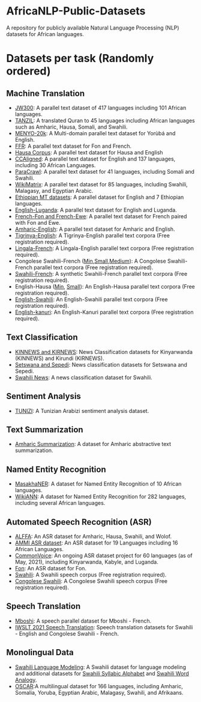 # AfricaNLP-Public-Datasets 

A repository for publicly available Natural Language Processing (NLP) datasets for African languages.

# Datasets per task (Randomly ordered)
## Machine Translation
- [JW300](https://opus.nlpl.eu/JW300.php): A parallel text dataset of 417 languages including 101 African languages.
- [TANZIL](https://tanzil.net/trans/): A translated Quran to 45 languages including African languages such as Amharic, Hausa, Somali, and Swahili.
- [MENYO-20k](https://github.com/dadelani/menyo-20k_MT): A Multi-domain parallel text dataset for Yorùbá and English.
- [FFR](https://github.com/bonaventuredossou/ffr-v1): A parallel text dataset for Fon and French.
- [Hausa Corpus](https://github.com/ijdutse/hausa-corpus): A parallel text dataset for Hausa and English
- [CCAligned](http://www.statmt.org/cc-aligned/): A parallel text dataset for English and 137 languages, including 30 African Languages.
- [ParaCrawl](https://paracrawl.eu/): A parallel text dataset for 41 languages, including Somali and Swahili.
- [WikiMatrix](https://ai.facebook.com/blog/wikimatrix/): A parallel text dataset for 85 languages, including Swahili, Malagasy, and Egyptian Arabic. 
- [Ethiopian MT datasets](https://github.com/AAUThematic4LT/Parallel-Corpora-for-Ethiopian-Languages): A parallel dataset for English and 7 Ethiopian languages.
- [English-Luganda](https://zenodo.org/record/4764039#.YLYHb9gzaUk): A parallel text dataset for English and Luganda.
- [French-Fon and French-Ewe](https://zindi.africa/competitions/ai4d-takwimu-lab-machine-translation-challenge/data): A parallel text dataset for French paired with Fon and Ewe.
- [Amharic-English](https://www.findke.ovgu.de/findke/en/Research/Data+Sets/Amharic_English+Parallel+Corpus-p-1144.html): A parallel text dataset for Amharic and English.
- [Tigrinya-English](https://gamayun.translatorswb.org/download/gamayun-mini-kit-5k-tigrinya-english/): A Tigrinya-English parallel text corpora (Free registration required).
- [Lingala-French](https://gamayun.translatorswb.org/download/gamayun-mini-kit-5k-lingala-french/): A Lingala-English parallel text corpora (Free registration required).
- Congolese Swahili-French ([Min](https://gamayun.translatorswb.org/download/gamayun-mini-kit-5k-swc-fra/),[Small](https://gamayun.translatorswb.org/download/gamayun-small-kit-10k-swc-fra/),[Medium](https://gamayun.translatorswb.org/download/gamayun-medium-kit-15k-chunk-1-2-swc-fra/)): A Congolese Swahili-French parallel text corpora (Free registration required).
- [Swahili-French](https://gamayun.translatorswb.org/download/monosw-fr/): A synthetic Swahili-French parallel text corpora (Free registration required).
- English-Hausa ([Min](https://gamayun.translatorswb.org/download/gamayun-5k-english-hausa/), [Small](https://gamayun.translatorswb.org/download/gamayun-small-kit-10k-hausa-english/)): An English-Hausa parallel text corpora (Free registration required).
- [English-Swahili](https://gamayun.translatorswb.org/download/gamayun-5k-english-swahili/):  An English-Swahili parallel text corpora (Free registration required).
- [English-kanuri](https://gamayun.translatorswb.org/download/gamayun-mini-kit-5k-kanuri-english/): An English-Kanuri parallel text corpora (Free registration required).
<!-- - TwiMT (@GhanaNLP):-->
<!-- - More datasets from AfricaNLP 1 and 2, Arxiv, Kaggle and Google -->

## Text Classification
- [KINNEWS and KIRNEWS](https://github.com/Andrews2017/KINNEWS-and-KIRNEWS-Corpus): News Classification datasets for Kinyarwanda (KINNEWS) and Kirundi (KIRNEWS).
- [Setswana and Sepedi](https://zenodo.org/record/3668495#.YLYJvdgzaUk): News classification datasets for Setswana and Sepedi.
- [Swahili News](https://zenodo.org/record/4300294#.YLYJ6tgzaUk): A news classification dataset for Swahili.
<!-- - [Chichewa News Classification](): not publicly available -->

## Sentiment Analysis
- [TUNIZI](https://zenodo.org/record/4275240#.YLYM99gzaUk): A Tunizian Arabizi sentiment analysis dataset.
## Text Summarization
- [Amharic Summarization](https://github.com/theamrzaki/text_summurization_abstractive_methods/tree/master/Amharic): A dataset for Amharic abstractive text summarization.

## Named Entity Recognition
- [MasakhaNER](https://github.com/masakhane-io/masakhane-ner): A dataset for Named Entity Recognition of 10 African languages.
- [WikiANN](https://metatext.io/datasets/wikiann): A dataset for Named Entity Recognition for 282 languages, including several African languages.
 
## Automated Speech Recognition (ASR)
- [ALFFA](https://github.com/besacier/ALFFA_PUBLIC): An ASR dataset for Amharic, Hausa, Swahili, and Wolof.
- [AMMI ASR dataset](https://github.com/besacier/AMMIcourse/tree/master/STUDENTS-RETURN): An ASR dataset for 19 Languages including 16 African Languages.
- [CommonVoice](https://commonvoice.mozilla.org/en/languages): An ongoing ASR dataset project for 60 languages (as of May, 2021), including Kinyarwanda, Kabyle, and Luganda.
- [Fon](https://paperswithcode.com/dataset/fongbe-speech-recognition): An ASR dataset for Fon.
- [Swahili](https://gamayun.translatorswb.org/download/swahili-audio-mini-kit/): A Swahili speech corpus (Free registration required).
- [Congolese Swahili](https://gamayun.translatorswb.org/download/congolese-swahili-audio-mini-kit/): A Congolese Swahili speech corpus (Free registration required).

## Speech Translation
- [Mboshi](https://github.com/besacier/mboshi-french-parallel-corpus): A speech parallel dataset for Mboshi - French. <!-- [paper](https://www.aclweb.org/anthology/L18-1531.pdf) -->
- [IWSLT 2021 Speech Translation](https://drive.google.com/file/d/1lhifoEY0Kzj6s11W_taKoVW_mAvzzZ04/view): Speech translation datasets for Swahili - English and Congolese Swahili - French.

## Monolingual Data
- [Swahili Language Modeling](https://zenodo.org/record/3553423#.YLYPPNgzaUk): A Swahili dataset for language modeling and additional datasets for [Swahili Syllabic Alphabet](https://zenodo.org/record/3544180#.YLYQoNgzaUk) and [Swahili Word Analogy](https://zenodo.org/record/3529878#.YLYQx9gzaUk).
- [OSCAR](https://oscar-corpus.com/):A multilingual dataset for 166 languages, including Amharic, Somalia, Yoruba, Egyptian Arabic, Malagasy, Swahili, and Afrikaans.

<!-- ## Question Answering -->
<!-- ## Dialogue Systems -->
<!-- ## Recommendation Systems -->
<!-- ## Part-of-Speech Tagging -->
